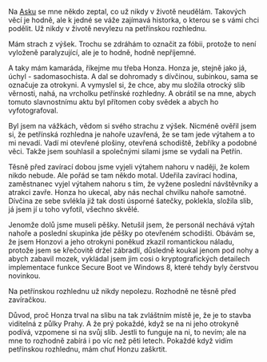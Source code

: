 <!-- dcterms:title = Proč už nikdy nevylezu na petřínskou rozhlednu -->
<!-- dcterms:abstract = Na Asku se mne někdo zeptal, co už nikdy v životě neudělám. Takových věcí je hodně, ale k jedné se váže zajímavá historka, o kterou se s vámi chci podělit. Už nikdy v životě nevylezu na petřínskou rozhlednu, poté co jsem ji jednou navštívil za poněkud zvláštních okolností. -->
<!-- dcterms:creator = Michal Altair Valášek -->
<!-- x4w:coverUrl = /cover-pictures/20181220-pertrinska-rozhledna.jpg -->
<!-- x4w:coverCredits = ·júbilo·haku· via Flickr, CC BY-NC-SA -->
<!-- x4w:pictureUrl = /perex-pictures/20181220-pertrinska-rozhledna.jpg -->
<!-- x4w:pictureCredits = Michal Dvorak via Flickr, CC BY -->
<!-- x4w:pictureWidth = 150 -->
<!-- x4w:pictureHeight = 150 -->
<!-- x4w:category = Koně -->
<!-- x4w:category = BDSM -->
<!-- dcterms:date = 2018-12-20 -->

Na [Asku](https://ask.fm/ridercz) se mne někdo zeptal, co už nikdy v životě neudělám. Takových věcí je hodně, ale k jedné se váže zajímavá historka, o kterou se s vámi chci podělit. Už nikdy v životě nevylezu na petřínskou rozhlednu.

Mám strach z výšek. Trochu se zdráhám to označit za fóbii, protože to není vyloženě paralyzující, ale je to hodně, hodně nepříjemné.

A taky mám kamaráda, říkejme mu třeba Honza. Honza je, stejně jako já, úchyl - sadomasochista. A dal se dohromady s dívčinou, subinkou, sama se označuje za otrokyni. A vymyslel si, že chce, aby mu složila otrocký slib věrnosti, nahá, na vrcholku petřínské rozhledny. A obrátil se na mne, abych tomuto slavnostnímu aktu byl přítomen coby svědek a abych ho vyfotografoval.

Byl jsem na vážkách, vědom si svého strachu z výšek. Nicméně ověřil jsem si, že petřínská rozhledna je nahoře uzavřená, že se tam jede výtahem a to mi nevadí. Vadí mi otevřené plošiny, otevřená schodiště, žebříky a podobné věci. Takže jsem souhlasil a společnými silami jsme se vydali na Petřín.

Těsně před zavírací dobou jsme vyjeli výtahem nahoru v naději, že kolem nikdo nebude. Ale pořád se tam někdo motal. Udeřila zavírací hodina, zaměstnanec vyjel výtahem nahoru s tím, že vyžene poslední návštěvníky a atrakci zavře. Honza ho ukecal, aby nás nechal chvilku nahoře samotné. Dívčina ze sebe svlékla již tak dosti úsporné šatečky, poklekla, složila slib, já jsem jí u toho vyfotil, všechno skvělé.

Jenomže dolů jsme museli pěšky. Netušil jsem, že personál nechává výtah nahoře a poslední skupinka jde pěšky po otevřeném schodišti. Obávám se, že jsem Honzovi a jeho otrokyni poněkud zkazil romantickou náladu, protože jsem se křečovitě držel zábradlí, důsledně koukal jenom pod nohy a abych zabavil mozek, vykládal jsem jim cosi o kryptografických detailech implementace funkce Secure Boot ve Windows 8, které tehdy byly čerstvou novinkou.

Na petřínskou rozhlednu už nikdy nepolezu. Rozhodně ne těsně před zavíračkou.

Důvod, proč Honza trval na slibu na tak zvláštním místě je, že je to stavba viditelná z půlky Prahy. A že prý pokaždé, když se na ni jeho otrokyně podívá, vzpomene si na svůj slib. Jestli to funguje na ni, to nevím; ale na mne to rozhodně zabírá i po víc než pěti letech. Pokaždé když vidím petřínskou rozhlednu, mám chuť Honzu zaškrtit.